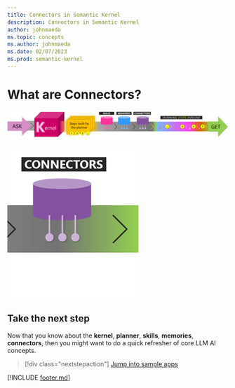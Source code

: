 ```yaml
---
title: Connectors in Semantic Kernel
description: Connectors in Semantic Kernel
author: johnmaeda
ms.topic: concepts
ms.author: johnmaeda
ms.date: 02/07/2023
ms.prod: semantic-kernel
---
```


# What are Connectors?

![Journey of an ask to a get in Semantic Kernel visualized as phases as annotated immediately below](../media/fullview.png)

![](../media/connectors.png)

## Take the next step

Now that you know about the **kernel**, **planner**, **skills**, **memories**, **connectors**, then you might want to do a quick refresher of core LLM AI concepts. 

> [!div class="nextstepaction"]
> [Jump into sample apps](../samples/overview)

[!INCLUDE [footer.md](../includes/footer.md)]
